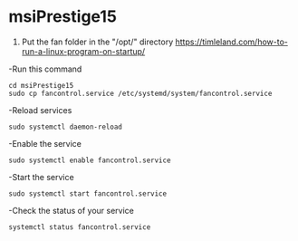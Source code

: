 # msiPrestige15

1. Put the fan folder in the "/opt/" directory 
https://timleland.com/how-to-run-a-linux-program-on-startup/



-Run this command
```
cd msiPrestige15
sudo cp fancontrol.service /etc/systemd/system/fancontrol.service
```

-Reload services
```
sudo systemctl daemon-reload
```
-Enable the service
```
sudo systemctl enable fancontrol.service
```
-Start the service
```
sudo systemctl start fancontrol.service
```
-Check the status of your service
```
systemctl status fancontrol.service
```
